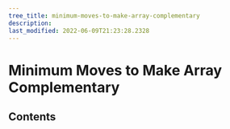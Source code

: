 ```yaml
---
tree_title: minimum-moves-to-make-array-complementary
description: 
last_modified: 2022-06-09T21:23:28.2328
---
```


# Minimum Moves to Make Array Complementary

## Contents
